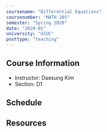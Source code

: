```yaml
---
coursename: "Differential Equations"
coursenumber: "MATH 285"
semester: "Spring 2020"
date: "2020-01"
university: "UIUC"
posttype: "teaching"
---
```


## Course Information

- Instructor: Daesung Kim
- Section: D1

## Schedule

## Resources

